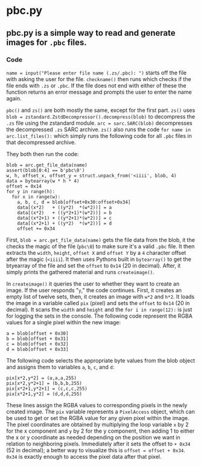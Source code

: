 # pbc.py

## pbc.py is a simple way to read and generate images for `.pbc` files.

### Code

`name = input("Please enter file name (.zs/.pbc): ")` starts off the file with asking the user for the file. `checkname()` then runs which checks if the file ends with `.zs` or `.pbc`. If the file does not end with either of these the function returns an error message and prompts the user to enter the name again.

`pbc()` and `zs()` are both mostly the same, except for the first part. `zs()` uses `blob = zstandard.ZstdDecompressor().decompress(blob)` to decompress the `.zs` file using the zstandard module. `arc = sarc.SARC(blob)` decompresses the decompressed `.zs` SARC archive. `zs()` also runs the code `for name in arc.list_files():` which simply runs the following code for all `.pbc` files in that decompressed archive.

They both then run the code:

```
blob = arc.get_file_data(name)
assert(blob[0:4] == b'pbc\0')
w, h, offset_x, offset_y = struct.unpack_from('<iiii', blob, 4)
data = bytearray(w * h * 4)
offset = 0x14
for y in range(h):
  for x in range(w):
    a, b, c, d = blob[offset+0x30:offset+0x34]
    data[(x*2)   + ((y*2)  *(w*2))] = a
    data[(x*2)   + ((y*2+1)*(w*2))] = b
    data[(x*2+1) + ((y*2+1)*(w*2))] = c
    data[(x*2+1) + ((y*2)  *(w*2))] = d
    offset += 0x34
```

First, `blob = arc.get_file_data(name)` gets the file data from the blob, it the checks the magic of the file (`pbc\0`) to make sure it's a valid `.pbc` file. It then extracts the `width`, `height`, `offset X` and `offset Y` by a `4` character offset after the magic (`<iiii`). It then uses Pythons built in `bytearray()` to get the btyearray of the file and set the `offset` to `0x14` (20 in decimal). After, it simply prints the gathered material and runs `createimage()`.

In `createimage()` it queries the user to whether they want to create an image. If the user responds "`y`," the code continues. First, it creates an empty list of twelve sets, then, it creates an image with `w*2` and `h*2`. It loads the image in a variable called `pix` (pixel) and sets the `offset` to `0x14` (20 in decimal). It scans the `width` and `height` and the `for i in range(12):` is just for logging the sets in the console. The following code represent the RGBA values for a single pixel within the new image:

```
a = blob[offset + 0x30]
b = blob[offset + 0x31]
c = blob[offset + 0x32]
d = blob[offset + 0x33]
```

The following code selects the appropriate byte values from the blob object and assigns them to variables `a`, `b`, `c`, and `d`:

```
pix[x*2,y*2] = (a,a,a,255)
pix[x*2,y*2+1] = (b,b,b,255)
pix[x*2+1,y*2+1] = (c,c,c,255)
pix[x*2+1,y*2] = (d,d,d,255)
```

These lines assign the RGBA values to corresponding pixels in the newly created image. The `pix` variable represents a `PixelAccess` object, which can be used to get or set the RGBA value for any given pixel within the image. The pixel coordinates are obtained by multiplying the loop variable `x` by 2 for the x component and `y` by 2 for the y component, then adding 1 to either the x or y coordinate as needed depending on the position we want in relation to neighboring pixels. Immediately after it sets the offset to `+ 0x34` (52 in decimal); a better way to visualize this is `offset = offset + 0x34`. `0x34` is exactly enough to access the pixel data after that pixel.
